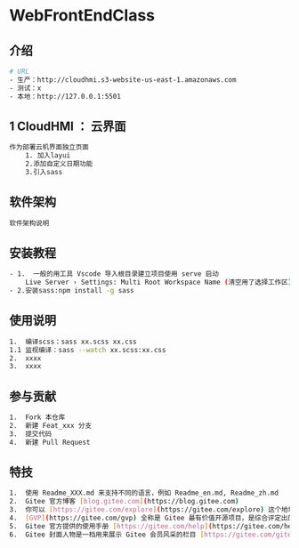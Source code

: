 <!--
 * @Descripttion: Sustainable
 * @version: 1.0.0
 * @Author: Eric
 * @Date: 2022-10-08 15:53:31
 * @LastEditors: ~
 * @LastEditTime: 2025-03-11 09:54:20
-->

# WebFrontEndClass

## 介绍

```bash
# URL
- 生产：http://cloudhmi.s3-website-us-east-1.amazonaws.com
- 测试：x
- 本地：http://127.0.0.1:5501
```

## 1 CloudHMI ： 云界面

```bash
作为部署云机界面独立页面
    1. 加入layui
    2.添加自定义日期功能
    3.引入sass
```

## 软件架构

```bash
软件架构说明
```

## 安装教程

```bash
- 1.  一般的用工具 Vscode 导入根目录建立项目使用 serve 启动
    Live Server › Settings: Multi Root Workspace Name (清空用了选择工作区)
- 2.安装sass:npm install -g sass
```

## 使用说明

```bash
1.  编译scss：sass xx.scss xx.css
1.1 监视编译：sass --watch xx.scss:xx.css
2.  xxxx
3.  xxxx
```

## 参与贡献

```bash
1.  Fork 本仓库
2.  新建 Feat_xxx 分支
3.  提交代码
4.  新建 Pull Request
```

## 特技

```bash
1.  使用 Readme_XXX.md 来支持不同的语言，例如 Readme_en.md, Readme_zh.md
2.  Gitee 官方博客 [blog.gitee.com](https://blog.gitee.com)
3.  你可以 [https://gitee.com/explore](https://gitee.com/explore) 这个地址来了解 Gitee 上的优秀开源项目
4.  [GVP](https://gitee.com/gvp) 全称是 Gitee 最有价值开源项目，是综合评定出的优秀开源项目
5.  Gitee 官方提供的使用手册 [https://gitee.com/help](https://gitee.com/help)
6.  Gitee 封面人物是一档用来展示 Gitee 会员风采的栏目 [https://gitee.com/gitee-stars/](https://gitee.com/gitee-stars/)
```
